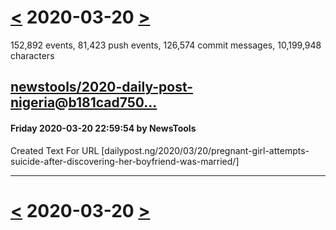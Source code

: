 # [<](2020-03-19.md) 2020-03-20 [>](2020-03-21.md)

152,892 events, 81,423 push events, 126,574 commit messages, 10,199,948 characters


## [newstools/2020-daily-post-nigeria](https://github.com/newstools/2020-daily-post-nigeria)@[b181cad750...](https://github.com/newstools/2020-daily-post-nigeria/commit/b181cad750252359270ad0f665c4b61904d29629)
#### Friday 2020-03-20 22:59:54 by NewsTools

Created Text For URL [dailypost.ng/2020/03/20/pregnant-girl-attempts-suicide-after-discovering-her-boyfriend-was-married/]

---

# [<](2020-03-19.md) 2020-03-20 [>](2020-03-21.md)

